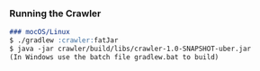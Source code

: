 ### Running the Crawler

```markdown
### mocOS/Linux
$ ./gradlew :crawler:fatJar
$ java -jar crawler/build/libs/crawler-1.0-SNAPSHOT-uber.jar
(In Windows use the batch file gradlew.bat to build)
```